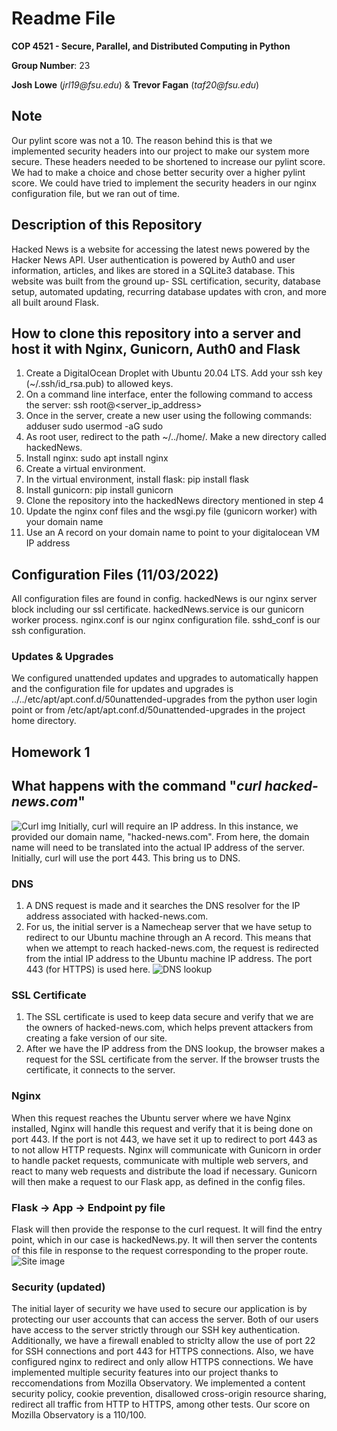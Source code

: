 # Readme File
__COP 4521 - Secure, Parallel, and Distributed Computing in Python__ 

__Group Number__: 23

__Josh Lowe__ (_jrl19@fsu.edu_) & __Trevor Fagan__ (_taf20@fsu.edu_)

## Note
Our pylint score was not a 10. The reason behind this is that we implemented security headers into our project to make our system more secure. These headers needed to be shortened to increase our pylint score. We had to make a choice and chose better security over a higher pylint score. We could have tried to implement the security headers in our nginx configuration file, but we ran out of time.

## Description of this Repository
Hacked News is a website for accessing the latest news powered by the Hacker News API. User authentication is powered by Auth0 and user information, articles, and likes are stored in a SQLite3 database. This website was built from the ground up- SSL certification, security, database setup, automated updating, recurring database updates with cron, and more all built around Flask.

## How to clone this repository into a server and host it with Nginx, Gunicorn, Auth0 and Flask
1. Create a DigitalOcean Droplet with Ubuntu 20.04 LTS. Add your ssh key (~/.ssh/id_rsa.pub) to allowed keys.
2. On a command line interface, enter the following command to access the server: ssh root@<server_ip_address>
3. Once in the server, create a new user using the following commands:
adduser <newuser>
sudo usermod -aG sudo <newuser>
4. As root user, redirect to the path ~/../home/<newuser>. Make a new directory called hackedNews.
5. Install nginx: sudo apt install nginx
6. Create a virtual environment.
7. In the virtual environment, install flask: pip install flask
8. Install gunicorn: pip install gunicorn
9. Clone the repository into the hackedNews directory mentioned in step 4
10. Update the nginx conf files and the wsgi.py file (gunicorn worker) with your domain name
11. Use an A record on your domain name to point to your digitalocean VM IP address


## Configuration Files (11/03/2022)
All configuration files are found in config.
hackedNews is our nginx server block including our ssl certificate.
hackedNews.service is our gunicorn worker process.
nginx.conf is our nginx configuration file.
sshd_conf is our ssh configuration.

### Updates & Upgrades
We configured unattended updates and upgrades to automatically happen and the configuration file for updates and upgrades is ../../etc/apt/apt.conf.d/50unattended-upgrades from the python user login point or from /etc/apt/apt.conf.d/50unattended-upgrades in the project home directory.

## Homework 1
## What happens with the command "_curl hacked-news.com_"
![Curl img](https://i.ibb.co/xzmDPVt/Screen-Shot-2022-10-16-at-3-14-42-PM.png)
Initially, curl will require an IP address. In this instance, we provided our domain name, "hacked-news.com". From here, the
domain name will need to be translated into the actual IP address of the server. Initially, curl will use the port 443. This bring us to DNS.
### DNS
1. A DNS request is made and it searches the DNS resolver for the IP address associated with hacked-news.com.
2. For us, the initial server is a Namecheap server that we have setup to redirect to our Ubuntu machine through an A record. This means that when we attempt to reach hacked-news.com, the request is redirected from the intial IP address to the Ubuntu machine IP address. The port 443 (for HTTPS) is used here.
![DNS lookup](https://i.ibb.co/GJD305C/Screen-Shot-2022-10-16-at-3-33-10-PM.png)
### SSL Certificate
1. The SSL certificate is used to keep data secure and verify that we are the owners of hacked-news.com, which helps prevent attackers from creating a fake version of our site.
2. After we have the IP address from the DNS lookup, the browser makes a request for the SSL certificate from the server. If the browser trusts the certificate, it connects to the server.
### Nginx
When this request reaches the Ubuntu server where we have Nginx installed, Nginx will handle this request and verify that it is being done on port 443. If the port is not 443, we have set it up to redirect to port 443 as to not allow HTTP requests. Nginx will communicate with Gunicorn in order to handle packet requests, communicate with multiple web servers, and react to many web requests and distribute the load if necessary. Gunicorn will then make a request to our Flask app, as defined in the config files.
### Flask -> App -> Endpoint py file
Flask will then provide the response to the curl request. It will find the entry point, which in our case is hackedNews.py. It will then server the contents of this file in response to the request corresponding to the proper route. 
![Site image](https://i.ibb.co/HX7hMQ5/Screen-Shot-2022-10-19-at-10-35-52-AM.png)
### Security (updated)
The initial layer of security we have used to secure our application is by protecting our user accounts that can access the server. Both of our users have access to the server strictly through our SSH key authentication. Additionally, we have a firewall enabled to striclty allow the use of port 22 for SSH connections and port 443 for HTTPS connections. Also, we have configured nginx to redirect and only allow HTTPS connections. We have implemented multiple security features into our project thanks to reccomendations from Mozilla Observatory. We implemented a content security policy, cookie prevention, disallowed cross-origin resource sharing, redirect all traffic from HTTP to HTTPS, among other tests. Our score on Mozilla Observatory is a 110/100.

